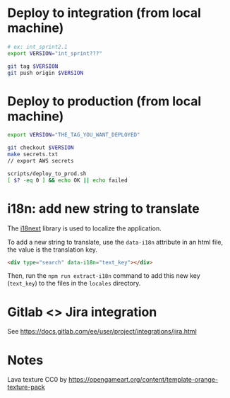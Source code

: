 # Deploy to integration (from local machine)

```bash
# ex: int_sprint2.1
export VERSION="int_sprint???"

git tag $VERSION
git push origin $VERSION
```

# Deploy to production (from local machine)

```bash
export VERSION="THE_TAG_YOU_WANT_DEPLOYED"

git checkout $VERSION
make secrets.txt
// export AWS secrets

scripts/deploy_to_prod.sh
[ $? -eq 0 ] && echo OK || echo failed
```

# i18n: add new string to translate

The [i18next](https://www.i18next.com/) library is used to localize the application.

To add a new string to translate, use the `data-i18n` attribute in an html file, the value is the translation key.

```html
<div type="search" data-i18n="text_key"></div>
```

Then, run the `npm run extract-i18n` command to add this new key (`text_key`) to the files in the `locales` directory.

# Gitlab <> Jira integration

See https://docs.gitlab.com/ee/user/project/integrations/jira.html

# Notes

Lava texture CC0 by https://opengameart.org/content/template-orange-texture-pack
